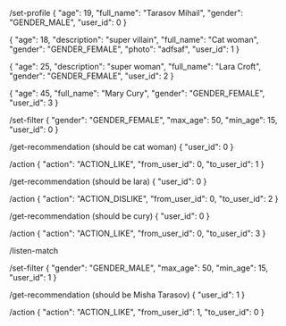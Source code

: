 /set-profile
{
	"age": 19,
	"full_name": "Tarasov Mihail",
	"gender": "GENDER_MALE",
	"user_id": 0
}

{
	"age": 18,
	"description": "super villain",
	"full_name": "Cat woman",
	"gender": "GENDER_FEMALE",
	"photo": "adfsaf",
	"user_id": 1
}

{
	"age": 25,
	"description": "super woman",
	"full_name": "Lara Croft",
	"gender": "GENDER_FEMALE",
	"user_id": 2
}

{
	"age": 45,
	"full_name": "Mary Cury",
	"gender": "GENDER_FEMALE",
	"user_id": 3
}

/set-filter
{
	"gender": "GENDER_FEMALE",
	"max_age": 50,
	"min_age": 15,
	"user_id": 0
}

/get-recommendation (should be cat woman)
{
	"user_id": 0
}

/action
{
	"action": "ACTION_LIKE",
	"from_user_id": 0,
	"to_user_id": 1
}

/get-recommendation (should be lara)
{
	"user_id": 0
}

/action
{
	"action": "ACTION_DISLIKE",
	"from_user_id": 0,
	"to_user_id": 2
}

/get-recommendation (should be cury)
{
	"user_id": 0
}

/action
{
	"action": "ACTION_LIKE",
	"from_user_id": 0,
	"to_user_id": 3
}

/listen-match

/set-filter
{
	"gender": "GENDER_MALE",
	"max_age": 50,
	"min_age": 15,
	"user_id": 1
}

/get-recommendation (should be Misha Tarasov)
{
	"user_id": 1
}

/action
{
	"action": "ACTION_LIKE",
	"from_user_id": 1,
	"to_user_id": 0
}
